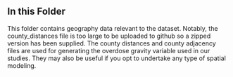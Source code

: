 ## In this Folder

This folder contains geography data relevant to the dataset. Notably, the county_distances file is too large to be uploaded to github so a zipped version has been supplied.
The county distances and county adjacency files are used for generating the overdose gravity variable used in our studies. They may also be useful if you opt to 
undertake any type of spatial modeling.

